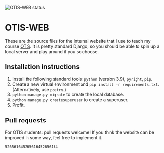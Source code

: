 ![OTIS-WEB status](https://github.com/vEnhance/otis-web/actions/workflows/main.yml/badge.svg)

# OTIS-WEB

These are the source files for the internal website
that I use to teach my course [OTIS](https://web.evanchen.cc/otis.html).
It is pretty standard Django, so you should be able to spin
up a local server and play around if you so choose.

## Installation instructions

1. Install the following standard tools: `python` (version 3.9),
	`pyright`, `pip`.
2. Create a new virtual environment and `pip install -r requirements.txt`.
	(Alternatively, use `poetry`.)
3. `python manage.py migrate` to create the local database.
4. `python manage.py createsuperuser` to create a superuser.
5. Profit.

## Pull requests

For OTIS students: pull requests welcome!
If you think the website can be improved in some way, feel free to implement it.

`526561645265616452656164`
